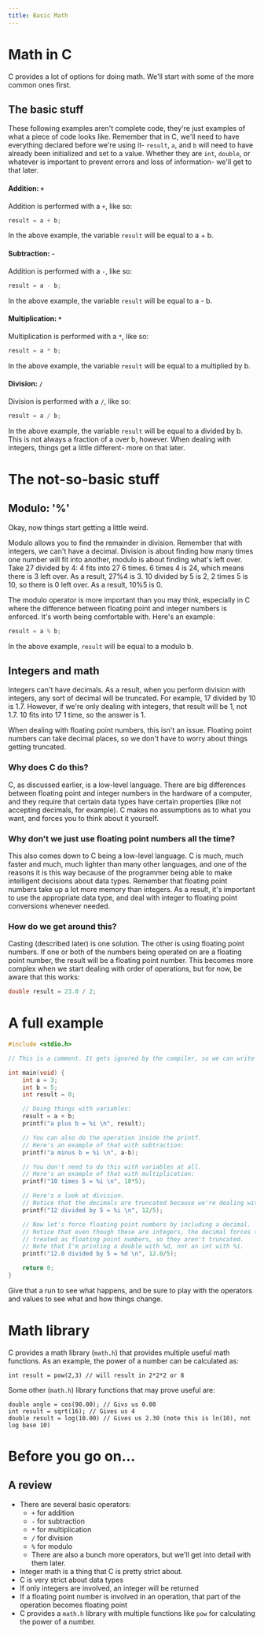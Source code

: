 ```yaml
---
title: Basic Math
---
```

# Math in C
C provides a lot of options for doing math. We'll start with some of the more common ones first.

## The basic stuff
These following examples aren't complete code, they're just examples of what a piece of code looks like. Remember that in C, we'll need to have everything declared before we're using it- `result`, `a`, and `b` will need to have already been initialized and set to a value. Whether they are `int`, `double`, or whatever is important to prevent errors and loss of information- we'll get to that later.

#### Addition: `+`
Addition is performed with a `+`, like so:
```C
result = a + b;
```
In the above example, the variable `result` will be equal to a + b.

#### Subtraction: `-`
Addition is performed with a `-`, like so:
```C
result = a - b;
```
In the above example, the variable `result` will be equal to a - b.

#### Multiplication: `*`
Multiplication is performed with a `*`, like so:
```C
result = a * b;
```
In the above example, the variable `result` will be equal to a multiplied by b.

#### Division: `/`
Division is performed with a `/`, like so:
```C
result = a / b;
```
In the above example, the variable `result` will be equal to a divided by b. This is not always a fraction of a over b, however. When dealing with integers, things get a little different- more on that later.

# The not-so-basic stuff
## Modulo: '%'
Okay, now things start getting a little weird.

Modulo allows you to find the remainder in division. Remember that with integers, we can't have a decimal. Division is about finding how many times one number will fit into another, modulo is about finding what's left over. Take 27 divided by 4: 4 fits into 27 6 times. 6 times 4 is 24, which means there is 3 left over. As a result, 27%4 is 3. 10 divided by 5 is 2, 2 times 5 is 10, so there is 0 left over. As a result, 10%5 is 0.

The modulo operator is more important than you may think, especially in C where the difference between floating point and integer numbers is enforced. It's worth being comfortable with. Here's an example:
```C
result = a % b;
```
In the above example, `result` will be equal to a modulo b.

## Integers and math
Integers can't have decimals. As a result, when you perform division with integers, any sort of decimal will be truncated. For example, 17 divided by 10 is 1.7. However, if we're only dealing with integers, that result will be 1, not 1.7. 10 fits into 17 1 time, so the answer is 1.

When dealing with floating point numbers, this isn't an issue. Floating point numbers can take decimal places, so we don't have to worry about things getting truncated.

### Why does C do this?
C, as discussed earlier, is a low-level language. There are big differences between floating point and integer numbers in the hardware of a computer, and they require that certain data types have certain properties (like not accepting decimals, for example). C makes no assumptions as to what you want, and forces you to think about it yourself.

### Why don't we just use floating point numbers all the time?
This also comes down to C being a low-level language. C is much, much faster and much, much lighter than many other languages, and one of the reasons it is this way because of the programmer being able to make intelligent decisions about data types. Remember that floating point numbers take up a lot more memory than integers. As a result, it's important to use the appropriate data type, and deal with integer to floating point conversions whenever needed.

### How do we get around this?
Casting (described later) is one solution. The other is using floating point numbers. If one or both of the numbers being operated on are a floating point number, the result will be a floating point number. This becomes more complex when we start dealing with order of operations, but for now, be aware that this works:
```C
double result = 23.0 / 2;

```

# A full example
```C
#include <stdio.h>

// This is a comment. It gets ignored by the compiler, so we can write notes after the double slashes.

int main(void) {
    int a = 3;
    int b = 5;
    int result = 0;

    // Doing things with variables:
    result = a + b;
    printf("a plus b = %i \n", result);

    // You can also do the operation inside the printf.
    // Here's an example of that with subtraction:
    printf("a minus b = %i \n", a-b);

    // You don't need to do this with variables at all.
    // Here's an example of that with multiplication:
    printf("10 times 5 = %i \n", 10*5);

    // Here's a look at division.
    // Notice that the decimals are truncated because we're dealing with integers.
    printf("12 divided by 5 = %i \n", 12/5);

    // Now let's force floating point numbers by including a decimal.
    // Notice that even though these are integers, the decimal forces them to be
    // treated as floating point numbers, so they aren't truncated.
    // Note that I'm printing a double with %d, not an int with %i.
    printf("12.0 divided by 5 = %d \n", 12.0/5);

    return 0;
}
```
Give that a run to see what happens, and be sure to play with the operators and values to see what and how things change.

# Math library
C provides a math library (`math.h`) that provides multiple useful math functions. As an example, the power of a number can be calculated as:

```#include<math.h>
int result = pow(2,3) // will result in 2*2*2 or 8
```
Some other (`math.h`) library functions that may prove useful are:

```#include <math.h>
double angle = cos(90.00); // Givs us 0.00
int result = sqrt(16); // Gives us 4
double result = log(10.00) // Gives us 2.30 (note this is ln(10), not log base 10)
```
# Before you go on...
## A review
* There are several basic operators:
  * `+` for addition
  * `-` for subtraction
  * `*` for multiplication
  * `/` for division
  * `%` for modulo
  * There are also a bunch more operators, but we'll get into detail with them later.
* Integer math is a thing that C is pretty strict about.
* C is very strict about data types
* If only integers are involved, an integer will be returned
* If a floating point number is involved in an operation, that part of the operation becomes floating point
* C provides a `math.h` library with multiple functions like `pow` for calculating the power of a number. 
